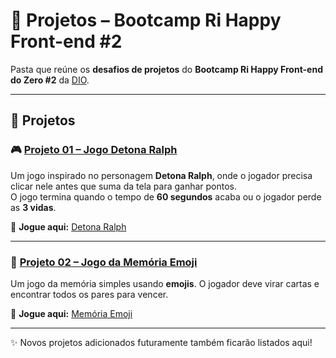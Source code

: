 # 📂 Projetos – Bootcamp Ri Happy Front-end #2

Pasta que reúne os **desafios de projetos** do **Bootcamp Ri Happy Front-end do Zero #2** da [DIO](https://www.dio.me/bootcamp/ri-happy-front-end-do-zero).

---

## 📌 Projetos

### 🎮 [Projeto 01 – Jogo Detona Ralph](https://github.com/jandersonhp/Bootcamp-RiHappyFront/tree/main/Projetos/detonaralph)

Um jogo inspirado no personagem **Detona Ralph**, onde o jogador precisa clicar nele antes que suma da tela para ganhar pontos.  
O jogo termina quando o tempo de **60 segundos** acaba ou o jogador perde as **3 vidas**.

🔗 **Jogue aqui:** [Detona Ralph](https://bootcamp-rihappyfront.onrender.com/Projetos/detonaralph/index.html)

---

### 🧠 [Projeto 02 – Jogo da Memória Emoji](https://github.com/jandersonhp/Bootcamp-RiHappyFront/tree/main/Projetos/memoriaemoji)

Um jogo da memória simples usando **emojis**. O jogador deve virar cartas e encontrar todos os pares para vencer.

🔗 **Jogue aqui:** [Memória Emoji](https://bootcamp-rihappyfront.onrender.com/Projetos/memoriaemoji/index.html)

---

✨ Novos projetos adicionados futuramente também ficarão listados aqui!
